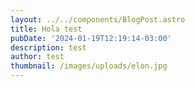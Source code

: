 ```yaml
---
layout: ../../components/BlogPost.astro
title: Hola test
pubDate: '2024-01-19T12:19:14-03:00'
description: test
author: test
thumbnail: /images/uploads/elon.jpg
---
```


